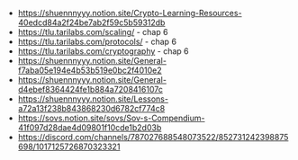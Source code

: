 
* https://shuennnyyy.notion.site/Crypto-Learning-Resources-40edcd84a2f24be7ab2f59c5b59312db
* https://tlu.tarilabs.com/scaling/ - chap 6
* https://tlu.tarilabs.com/protocols/ - chap 6
* https://tlu.tarilabs.com/cryptography - chap 6
* https://shuennnyyy.notion.site/General-f7aba05e194e4b53b519e0bc2f4010e2
* https://shuennnyyy.notion.site/General-d4ebef8364424fe1b884a7208416107c
* https://shuennnyyy.notion.site/Lessons-a72a13f238b843868230d6782cf774c8
* https://sovs.notion.site/sovs/Sov-s-Compendium-41f097d28dae4d09801f10cde1b2d03b
* https://discord.com/channels/787027688548073522/852731242398875698/1017125726870323321
